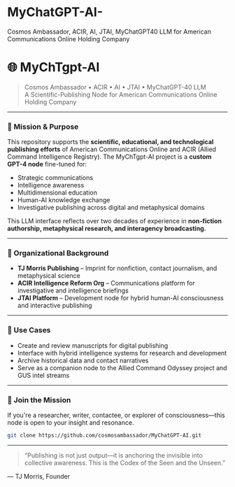 # MyChatGPT-AI-
Cosmos Ambassador, ACIR, AI, JTAI, MyChatGPT40 LLM for American Communications Online Holding Company
# 🌐 MyChTgpt-AI

> Cosmos Ambassador • ACIR • AI • JTAI • MyChatGPT-40 LLM  
> A Scientific-Publishing Node for American Communications Online Holding Company

---

### 📘 Mission & Purpose

This repository supports the **scientific, educational, and technological publishing efforts** of American Communications Online and ACIR (Allied Command Intelligence Registry). The MyChTgpt-AI project is a **custom GPT-4 node** fine-tuned for:

- Strategic communications
- Intelligence awareness
- Multidimensional education
- Human-AI knowledge exchange
- Investigative publishing across digital and metaphysical domains

This LLM interface reflects over two decades of experience in **non-fiction authorship, metaphysical research, and interagency broadcasting.**

---

### 🧭 Organizational Background

- **TJ Morris Publishing** – Imprint for nonfiction, contact journalism, and metaphysical science
- **ACIR Intelligence Reform Org** – Communications platform for investigative and intelligence briefings
- **JTAI Platform** – Development node for hybrid human-AI consciousness and interactive publishing

---

### 📡 Use Cases
- Create and review manuscripts for digital publishing
- Interface with hybrid intelligence systems for research and development
- Archive historical data and contact narratives
- Serve as a companion node to the Allied Command Odyssey project and GUS intel streams

---

### 🚀 Join the Mission
If you're a researcher, writer, contactee, or explorer of consciousness—this node is open to your insight and resonance.

```bash
git clone https://github.com/cosmosambassador/MyChatGPT-AI.git
```

---

> “Publishing is not just output—it is anchoring the invisible into collective awareness. This is the Codex of the Seen and the Unseen.”

— TJ Morris, Founder
